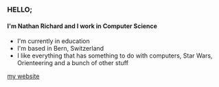 ### HELLO;

#### I'm Nathan Richard and I work in Computer Science

- I'm currently in education
- I'm based in Bern, Switzerland
- I like everything that has something to do with computers, Star Wars, Orienteering and a bunch of other stuff

<a href="https://nathanrichard.ch">my website</a>
